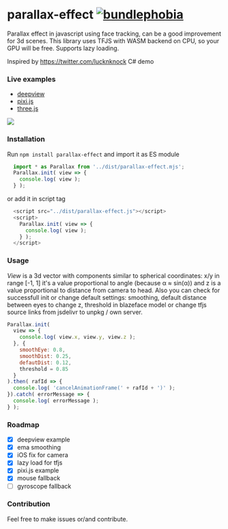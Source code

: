 # parallax-effect [![bundlephobia](https://badgen.net/bundlephobia/minzip/parallax-effect)](https://bundlephobia.com/result?p=parallax-effect)

Parallax effect in javascript using face tracking, can be a good improvement for 3d scenes. This library uses TFJS with WASM backend on CPU, so your GPU will be free. Supports lazy loading.

Inspired by https://twitter.com/lucknknock C# demo

### Live examples
* [deepview](https://munsocket.github.io/parallax-effect/examples/deepview.html)
* [pixi.js](https://munsocket.github.io/parallax-effect/examples/pixi.html)
* [three.js](https://munsocket.github.io/parallax-effect/examples/threejs.html)

![](https://habrastorage.org/webt/rj/65/g9/rj65g9_jtm2rgljgmk6yu5sjf6k.jpeg)

### Installation

Run `npm install parallax-effect` and import it as ES module
```js
  import * as Parallax from '../dist/parallax-effect.mjs';
  Parallax.init( view => {
    console.log( view );
  } );
```
or add it in script tag
```js
  <script src="../dist/parallax-effect.js"></script>
  <script>
    Parallax.init( view => {
      console.log( view );
    } );
  </script>
```

### Usage
*View* is a 3d vector with components similar to spherical coordinates: x/y in range [-1, 1] it's a value proportional to angle (because α ≈ sin(α)) and z is a value proportional to distance from camera to head. Also you can check for successfull init or change default settings: smoothing, default distance between eyes to change z, threshold in blazeface model or change tfjs source links from jsdelivr to unpkg / own server.
```js
Parallax.init(
  view => {
    console.log( view.x, view.y, view.z );
  }, {
    smoothEye: 0.8,
    smoothDist: 0.25,
    defautDist: 0.12,
    threshold = 0.85
  }
).then( rafId => {
  console.log( 'cancelAnimationFrame(' + rafId + ')' );
}).catch( errorMessage => {
  console.log( errorMessage );
} );
```

### Roadmap

- [x] deepview example
- [x] ema smoothing
- [x] iOS fix for camera
- [x] lazy load for tfjs
- [x] pixi.js example
- [x] mouse fallback
- [ ] gyroscope fallback

### Contribution

Feel free to make issues or/and contribute.
